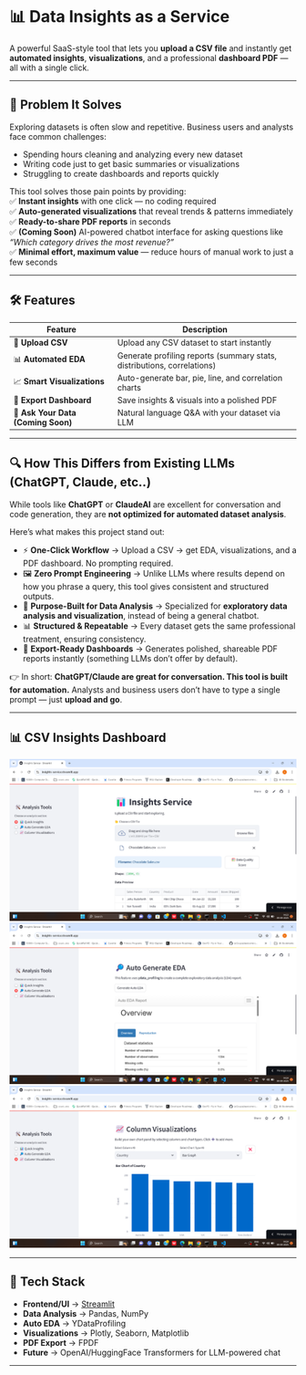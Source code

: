 # 📊 Data Insights as a Service  

A powerful SaaS-style tool that lets you **upload a CSV file** and instantly get **automated insights**, **visualizations**, and a professional **dashboard PDF** — all with a single click.  

---

## 🎯 Problem It Solves  

Exploring datasets is often slow and repetitive. Business users and analysts face common challenges:  
- Spending hours cleaning and analyzing every new dataset  
- Writing code just to get basic summaries or visualizations  
- Struggling to create dashboards and reports quickly  

This tool solves those pain points by providing:  
✅ **Instant insights** with one click — no coding required  
✅ **Auto-generated visualizations** that reveal trends & patterns immediately  
✅ **Ready-to-share PDF reports** in seconds  
✅ **(Coming Soon)** AI-powered chatbot interface for asking questions like *“Which category drives the most revenue?”*  
✅ **Minimal effort, maximum value** — reduce hours of manual work to just a few seconds  

---

## 🛠️ Features  

| Feature | Description |  
|---------|-------------|  
| 📁 **Upload CSV** | Upload any CSV dataset to start instantly |  
| 📊 **Automated EDA** | Generate profiling reports (summary stats, distributions, correlations) |  
| 📈 **Smart Visualizations** | Auto-generate bar, pie, line, and correlation charts |  
| 📄 **Export Dashboard** | Save insights & visuals into a polished PDF |  
| 💬 **Ask Your Data (Coming Soon)** | Natural language Q&A with your dataset via LLM |  

---

## 🔍 How This Differs from Existing LLMs (ChatGPT, Claude, etc..)  

While tools like **ChatGPT** or **ClaudeAI** are excellent for conversation and code generation, they are **not optimized for automated dataset analysis**.  

Here’s what makes this project stand out:  
- ⚡ **One-Click Workflow** → Upload a CSV → get EDA, visualizations, and a PDF dashboard. No prompting required.  
- 🖼️ **Zero Prompt Engineering** → Unlike LLMs where results depend on how you phrase a query, this tool gives consistent and structured outputs.  
- 🎯 **Purpose-Built for Data Analysis** → Specialized for **exploratory data analysis and visualization**, instead of being a general chatbot.  
- 📊 **Structured & Repeatable** → Every dataset gets the same professional treatment, ensuring consistency.  
- 📄 **Export-Ready Dashboards** → Generates polished, shareable PDF reports instantly (something LLMs don’t offer by default).  

👉 In short: **ChatGPT/Claude are great for conversation. This tool is built for automation.** Analysts and business users don’t have to type a single prompt — just **upload and go**.  

---

## 📊 CSV Insights Dashboard  

<p align="center">  
  <img src="images/Dashboard.png" alt="Dashboard" width="600"/>  
  <img src="images/Auto EDA.png" alt="Auto Generate EDA" width="600"/>  
  <img src="images/Column Visualizations.png" alt="Column Visualizations" width="600"/>  
</p>  

---

## 🧠 Tech Stack  

- **Frontend/UI** → [Streamlit](https://streamlit.io)  
- **Data Analysis** → Pandas, NumPy  
- **Auto EDA** → YDataProfiling  
- **Visualizations** → Plotly, Seaborn, Matplotlib  
- **PDF Export** → FPDF  
- **Future** → OpenAI/HuggingFace Transformers for LLM-powered chat  

---
